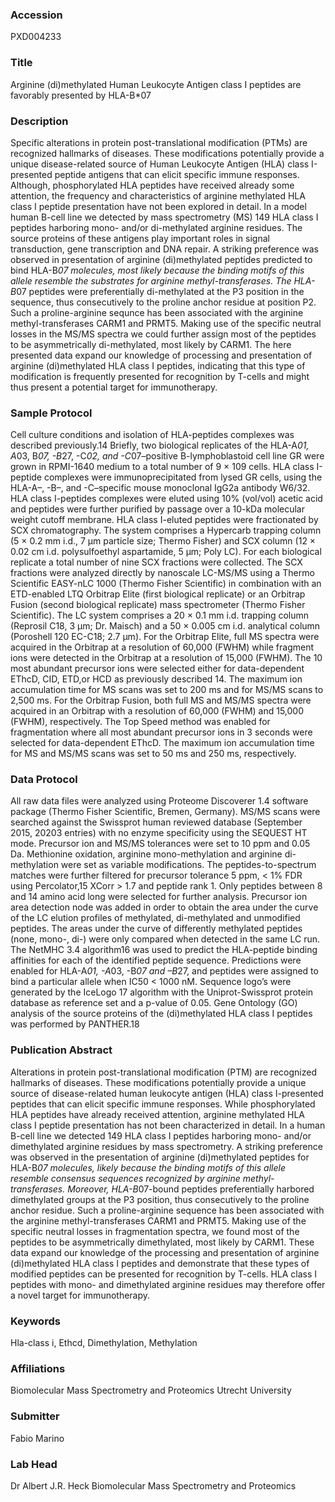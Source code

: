 ### Accession
PXD004233

### Title
Arginine (di)methylated Human Leukocyte Antigen class I peptides are favorably presented by HLA-B*07

### Description
Specific alterations in protein post-translational modification (PTMs) are recognized hallmarks of diseases. These modifications potentially provide a unique disease-related source of Human Leukocyte Antigen (HLA) class I-presented peptide antigens that can elicit specific immune responses. Although, phosphorylated HLA peptides have received already some attention, the frequency and characteristics of arginine methylated HLA class I peptide presentation have not been explored in detail. In a model human B-cell line we detected by mass spectrometry (MS) 149 HLA class I peptides harboring mono- and/or di-methylated arginine residues. The source proteins of these antigens play important roles in signal transduction, gene transcription and DNA repair. A striking preference was observed in presentation of arginine (di)methylated peptides predicted to bind HLA-B*07 molecules, most likely because the binding motifs of this allele resemble the substrates for arginine methyl-transferases. The HLA-B*07 peptides were preferentially di-methylated at the P3 position in the sequence, thus consecutively to the proline anchor residue at position P2. Such a proline-arginine sequnce has been associated with the arginine methyl-transferases CARM1 and PRMT5. Making use of the specific neutral losses in the MS/MS spectra we could further assign most of the peptides to be asymmetrically di-methylated, most likely by CARM1. The here presented data expand our knowledge of processing and presentation of arginine (di)methylated HLA class I peptides, indicating that this type of modification is frequently presented for recognition by T-cells and might thus present a potential target for immunotherapy.

### Sample Protocol
Cell culture conditions and isolation of HLA-peptides complexes was described previously.14 Briefly, two biological replicates of the HLA-A*01, A*03, B*07, -B*27, -C*02, and -C*07–positive B-lymphoblastoid cell line GR were grown in RPMI-1640 medium to a total number of 9 × 109 cells. HLA class I-peptide complexes were immunoprecipitated from lysed GR cells, using the HLA-A–, -B–, and -C–specific mouse monoclonal IgG2a antibody W6/32. HLA class I-peptides complexes were eluted using 10% (vol/vol) acetic acid and peptides were further purified by passage over a 10-kDa molecular weight cutoff membrane. HLA class I-eluted peptides were fractionated by SCX chromatography. The system comprises a Hypercarb trapping column (5 × 0.2 mm i.d., 7 µm particle size; Thermo Fisher) and SCX column (12 × 0.02 cm i.d. polysulfoethyl aspartamide, 5 μm; Poly LC). For each biological replicate a total number of nine SCX fractions were collected. The SCX fractions were analyzed directly by nanoscale LC-MS/MS using a Thermo Scientific EASY-nLC 1000 (Thermo Fisher Scientific) in combination with an ETD-enabled LTQ Orbitrap Elite (first biological replicate) or an Orbitrap Fusion (second biological replicate) mass spectrometer (Thermo Fisher Scientific). The LC system comprises a 20 × 0.1 mm i.d. trapping column (Reprosil C18, 3 μm; Dr. Maisch) and a 50 × 0.005 cm i.d. analytical column (Poroshell 120 EC-C18; 2.7 μm). For the Orbitrap Elite, full MS spectra were acquired in the Orbitrap at a resolution of 60,000 (FWHM) while fragment ions were detected in the Orbitrap at a resolution of 15,000 (FWHM). The 10 most abundant precursor ions were selected either for data-dependent EThcD, CID, ETD,or HCD as previously described 14. The maximum ion accumulation time for MS scans was set to 200 ms and for MS/MS scans to 2,500 ms. For the Orbitrap Fusion, both full MS and MS/MS spectra were acquired in an Orbitrap with a resolution of 60,000 (FWHM) and 15,000 (FWHM), respectively.  The Top Speed method was enabled for fragmentation where all most abundant precursor ions in 3 seconds were selected for data-dependent EThcD. The maximum ion accumulation time for MS and MS/MS scans was set to 50 ms and 250 ms, respectively.

### Data Protocol
All raw data files were analyzed using Proteome Discoverer 1.4 software package (Thermo Fisher Scientific, Bremen, Germany). MS/MS scans were searched against the Swissprot human reviewed database (September 2015, 20203 entries) with no enzyme specificity using the SEQUEST HT mode. Precursor ion and MS/MS tolerances were set to 10 ppm and 0.05 Da. Methionine oxidation, arginine mono-methylation and arginine di-methylation were set as variable modifications. The peptides-to-spectrum matches were further filtered for precursor tolerance 5 ppm, < 1% FDR using Percolator,15 XCorr > 1.7 and peptide rank 1. Only peptides between 8 and 14 amino acid long were selected for further analysis. Precursor ion area detection node was added in order to obtain the area under the curve of the LC elution profiles of methylated, di-methylated and unmodified peptides. The areas under the curve of differently methylated peptides (none, mono-, di-) were only compared when detected in the same LC run. The NetMHC 3.4 algorithm16 was used to predict the HLA-peptide binding affinities for each of the identified peptide sequence. Predictions were enabled for HLA-A*01, -A*03, -B*07 and –B*27, and peptides were assigned to bind a particular allele when IC50 < 1000 nM. Sequence logo’s were generated by the IceLogo 17 algorithm with the Uniprot-Swissprot protein database as reference set and a p-value of 0.05. Gene Ontology (GO) analysis of the source proteins of the (di)methylated HLA class I peptides was performed by PANTHER.18

### Publication Abstract
Alterations in protein post-translational modification (PTM) are recognized hallmarks of diseases. These modifications potentially provide a unique source of disease-related human leukocyte antigen (HLA) class I-presented peptides that can elicit specific immune responses. While phosphorylated HLA peptides have already received attention, arginine methylated HLA class I peptide presentation has not been characterized in detail. In a human B-cell line we detected 149 HLA class I peptides harboring mono- and/or dimethylated arginine residues by mass spectrometry. A striking preference was observed in the presentation of arginine (di)methylated peptides for HLA-B*07 molecules, likely because the binding motifs of this allele resemble consensus sequences recognized by arginine methyl-transferases. Moreover, HLA-B*07-bound peptides preferentially harbored dimethylated groups at the P3 position, thus consecutively to the proline anchor residue. Such a proline-arginine sequence has been associated with the arginine methyl-transferases CARM1 and PRMT5. Making use of the specific neutral losses in fragmentation spectra, we found most of the peptides to be asymmetrically dimethylated, most likely by CARM1. These data expand our knowledge of the processing and presentation of arginine (di)methylated HLA class I peptides and demonstrate that these types of modified peptides can be presented for recognition by T-cells. HLA class I peptides with mono- and dimethylated arginine residues may therefore offer a novel target for immunotherapy.

### Keywords
Hla-class i, Ethcd, Dimethylation, Methylation

### Affiliations
Biomolecular Mass Spectrometry and Proteomics
Utrecht University

### Submitter
Fabio Marino

### Lab Head
Dr Albert J.R. Heck
Biomolecular Mass Spectrometry and Proteomics


